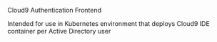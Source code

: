Cloud9 Authentication Frontend

Intended for use in Kubernetes environment that deploys Cloud9 IDE container per Active Directory user

